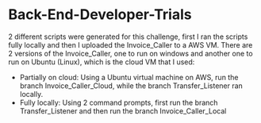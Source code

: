 # Back-End-Developer-Trials

2 different scripts were generated for this challenge, first I ran the scripts fully locally and then I uploaded the Invoice_Caller to a AWS VM. There are 2 versions of the Invoice_Caller, one to run on windows and another one to run on Ubuntu (Linux), which is the cloud VM that I used:
- Partially on cloud: Using a Ubuntu virtual machine on AWS, run the branch Invoice_Caller_Cloud, while the branch Transfer_Listener ran locally.
- Fully locally: Using 2 command prompts, first run the branch Transfer_Listener and then run the branch Invoice_Caller_Local
 
